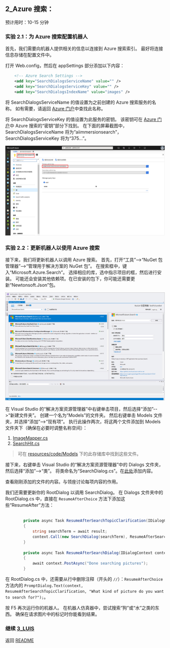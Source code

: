﻿## 2_Azure 搜索：
预计用时：10-15 分钟

### 实验 2.1：为 Azure 搜索配置机器人 

首先，我们需要向机器人提供相关的信息以连接到 Azure 搜索索引。  最好将连接信息存储在配置文件中。  

打开 Web.config，然后在 appSettings 部分添加以下内容：

```xml    
    <!-- Azure Search Settings -->
    <add key="SearchDialogsServiceName" value="" />
    <add key="SearchDialogsServiceKey" value="" />
    <add key="SearchDialogsIndexName" value="images" />
```

将 SearchDialogsServiceName 的值设置为之前创建的 Azure 搜索服务的名称。  如有需要，请返回 [Azure 门户](https://portal.azure.com)中查找此名称。  

将 SearchDialogsServiceKey 的值设置为此服务的密钥。  该密钥可在 [Azure 门户](https://portal.azure.com)中 Azure 搜索的“密钥”部分下找到。  在下面的屏幕截图中，SearchDialogsServiceName 将为“aiimmersionsearch”，SearchDialogsServiceKey 将为“375...”。  

![Azure 搜索设置](./resources/assets/AzureSearchSettings.jpg) 

### 实验 2.2：更新机器人以使用 Azure 搜索

接下来，我们将更新机器人以调用 Azure 搜索。  首先，打开“工具”-->“NuGet 包管理器”-->“管理用于解决方案的 NuGet 包”。  在搜索框中，键入“Microsoft.Azure.Search”。  选择相应的库，选中指示项目的框，然后进行安装。  可能还会安装其他依赖项。在已安装的包下，你可能还需要更新“Newtonsoft.Json”包。

![Azure 搜索 NuGet](./resources/assets/AzureSearchNuGet.jpg) 

在 Visual Studio 的“解决方案资源管理器”中右键单击项目，然后选择“添加”-->“新建文件夹”。  创建一个名为“Models”的文件夹。  然后右键单击 Models 文件夹，并选择“添加”-->“现有项”。  执行此操作两次，将这两个文件添加到 Models 文件夹下（确保在必要时调整名称空间）：
1. [ImageMapper.cs](./resources/code/Models/ImageMapper.cs)
2. [SearchHit.cs](./resources/code/Models/SearchHit.cs)

>可在 [resources/code/Models](./resources/code/Models) 下的此存储库中找到这些文件。

接下来，右键单击 Visual Studio 的“解决方案资源管理器”中的 Dialogs 文件夹，然后选择“添加”-->“类”。  将类命名为“SearchDialog.cs”。在[此处](./resources/code/SearchDialog.cs)添加内容。

查看刚刚添加的文件的内容。与领座讨论每项内容的作用。

我们还需要更新你的 RootDialog 以调用 SearchDialog。  在 Dialogs 文件夹中的 RootDialog.cs 中，直接在 `ResumeAfterChoice` 方法下添加这些“ResumeAfter”方法：

```csharp

        private async Task ResumeAfterSearchTopicClarification(IDialogContext context, IAwaitable<string> result)
        {
            string searchTerm = await result;
            context.Call(new SearchDialog(searchTerm), ResumeAfterSearchDialog);
        }

        private async Task ResumeAfterSearchDialog(IDialogContext context, IAwaitable<object> result)
        {
            await context.PostAsync("Done searching pictures");
        }

```

在 RootDialog.cs 中，还需要从行中删除注释（开头的 `//`）：`ResumeAfterChoice` 方法内的 `PromptDialog.Text(context, ResumeAfterSearchTopicClarification, "What kind of picture do you want to search for?");`。

按 F5 再次运行你的机器人。  在机器人仿真器中，尝试搜索“狗”或“水”之类的东西。  确保在请求图片中的标记时你能看到结果。  


### 继续 [3_LUIS](./3_LUIS.md)  
返回 [README](./0_README.md)
